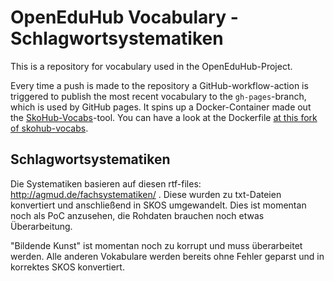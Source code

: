 # OpenEduHub Vocabulary - Schlagwortsystematiken

This is a repository for vocabulary used in the OpenEduHub-Project.

Every time a push is made to the repository a GitHub-workflow-action is triggered to publish the most recent vocabulary to the `gh-pages`-branch, which is used by GitHub pages. It spins up a Docker-Container made out the [SkoHub-Vocabs](https://github.com/hbz/skohub-vocabs)-tool. You can have a look at the Dockerfile [at this fork of skohub-vocabs](https://github.com/sroertgen/skohub-vocabs/tree/docker).

## Schlagwortsystematiken

Die Systematiken basieren auf diesen rtf-files: http://agmud.de/fachsystematiken/ . 
Diese wurden zu txt-Dateien konvertiert und anschließend in SKOS umgewandelt.
Dies ist momentan noch als PoC anzusehen, die Rohdaten brauchen noch etwas Überarbeitung.

"Bildende Kunst" ist momentan noch zu korrupt und muss überarbeitet werden. Alle anderen Vokabulare werden bereits ohne Fehler geparst und in korrektes SKOS konvertiert.
